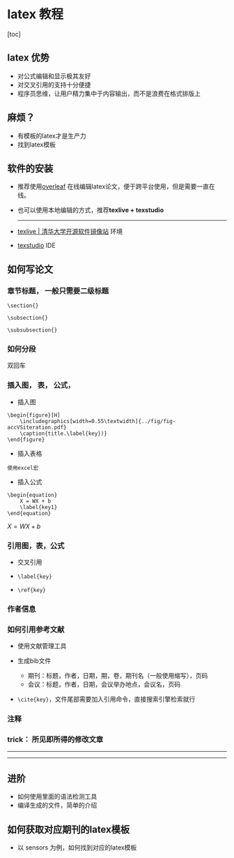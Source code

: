 # latex 教程

[toc]

## latex 优势

- 对公式编辑和显示极其友好
- 对交叉引用的支持十分便捷
- 程序员思维，让用户精力集中于内容输出，而不是浪费在格式排版上

## 麻烦？

- 有模板的latex才是生产力
- 找到latex模板

## 软件的安装

- 推荐使用[overleaf](https://www.overleaf.com) 在线编辑latex论文，便于跨平台使用，但是需要一直在线。

- 也可以使用本地编辑的方式，推荐**texlive + texstudio**

  

  ---

  

- [texlive | 清华大学开源软件镜像站](https://mirrors.tuna.tsinghua.edu.cn/CTAN/systems/texlive/Images/)    环境

- [texstudio](https://sourceforge.net/projects/texstudio/)   IDE

  

## 如何写论文

### **章节标题， 一般只需要二级标题**

`\section{}`

`\subsection{}`

`\subsubsection{}`

### **如何分段**

双回车

### **插入图， 表， 公式，**

- 插入图

```
\begin{figure}[H]	
	\includegraphics[width=0.55\textwidth]{../fig/fig-accVSiteration.pdf}
	\caption{title.\label{key})}
\end{figure} 
```

- 插入表格

```
使用excel宏
```

- 插入公式

```
\begin{equation}
    X = WX + b
	\label{key1}
\end{equation}
```

$X = WX + b$  



### **引用图，表，公式**

- 交叉引用

- `\label{key}`

- `\ref{key}`

### **作者信息**

### **如何引用参考文献**

- 使用文献管理工具

- 生成bib文件

  - 期刊：标题，作者，日期，期，卷，期刊名（一般使用缩写），页码
  - 会议：标题，作者，日期，会议举办地点，会议名，页码

- `\cite{key}`，文件尾部需要加入引用命令，直接搜索引擎检索就行

  

### **注释**

### **trick： 所见即所得的修改文章**

---

----

## 进阶

- 如何使用里面的语法检测工具
- 编译生成的文件，简单的介绍

## 如何获取对应期刊的latex模板

- 以 sensors 为例，如何找到对应的latex模板

  


